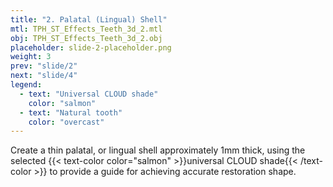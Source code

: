 ```yaml
---
title: "2. Palatal (Lingual) Shell"
mtl: TPH_ST_Effects_Teeth_3d_2.mtl
obj: TPH_ST_Effects_Teeth_3d_2.obj
placeholder: slide-2-placeholder.png
weight: 3
prev: "slide/2"
next: "slide/4"
legend:
  - text: "Universal CLOUD shade"
    color: "salmon"
  - text: "Natural tooth"
    color: "overcast"
---
```


Create a thin palatal, or lingual shell approximately 1mm thick, using the selected 
{{< text-color color="salmon" >}}universal CLOUD shade{{< /text-color >}} 
to provide a guide for achieving accurate restoration shape.
<!--more-->
